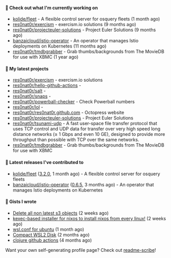 #### 👷 Check out what I'm currently working on

- [kolide/fleet](https://github.com/kolide/fleet) - A flexible control server for osquery fleets (1 month ago)
- [res0nat0r/exercism](https://github.com/res0nat0r/exercism) - exercism.io solutions (9 months ago)
- [res0nat0r/projecteuler-solutions](https://github.com/res0nat0r/projecteuler-solutions) - Project Euler Solutions (9 months ago)
- [banzaicloud/istio-operator](https://github.com/banzaicloud/istio-operator) - An operator that manages Istio deployments on Kubernetes (11 months ago)
- [res0nat0r/tmdbgrabber](https://github.com/res0nat0r/tmdbgrabber) - Grab thumbs/backgrounds from The MovieDB for use with XBMC (1 year ago)

#### 🌱 My latest projects

- [res0nat0r/exercism](https://github.com/res0nat0r/exercism) - exercism.io solutions
- [res0nat0r/hello-github-actions](https://github.com/res0nat0r/hello-github-actions) - 
- [res0nat0r/salt](https://github.com/res0nat0r/salt) - 
- [res0nat0r/snaps](https://github.com/res0nat0r/snaps) - 
- [res0nat0r/powerball-checker](https://github.com/res0nat0r/powerball-checker) - Check Powerball numbers
- [res0nat0r/lol](https://github.com/res0nat0r/lol) - 
- [res0nat0r/res0nat0r.github.com](https://github.com/res0nat0r/res0nat0r.github.com) - Octopress website
- [res0nat0r/projecteuler-solutions](https://github.com/res0nat0r/projecteuler-solutions) - Project Euler Solutions
- [res0nat0r/tsunami-udp](https://github.com/res0nat0r/tsunami-udp) -  A fast user-space file transfer protocol that uses TCP control and UDP data for transfer over very high speed long distance networks (≥ 1 Gbps and even 10 GE), designed to provide more throughput than possible with TCP over the same networks.
- [res0nat0r/tmdbgrabber](https://github.com/res0nat0r/tmdbgrabber) - Grab thumbs/backgrounds from The MovieDB for use with XBMC

#### 🔭 Latest releases I've contributed to

- [kolide/fleet](https://github.com/kolide/fleet) ([3.2.0](https://github.com/kolide/fleet/releases/tag/3.2.0), 1 month ago) - A flexible control server for osquery fleets
- [banzaicloud/istio-operator](https://github.com/banzaicloud/istio-operator) ([0.6.5](https://github.com/banzaicloud/istio-operator/releases/tag/0.6.5), 3 months ago) - An operator that manages Istio deployments on Kubernetes

#### 📓 Gists I wrote

- [Delete all non latest s3 objects](https://gist.github.com/74ce7e78cd5994f55372897611f23938) (2 weeks ago)
- [kexec-based installer for nixos to install nixos from every linux!](https://gist.github.com/7a82a79ff2e1e2ec1663cef813b27969) (2 weeks ago)
- [wsl.conf for ubuntu](https://gist.github.com/4aa8ad243bebfcb5e139832ac0fc1143) (1 month ago)
- [Compact WSL2 Disk](https://gist.github.com/54625761a9b07eebdf5ca55f62da581e) (2 months ago)
- [clojure github actions](https://gist.github.com/a14284055b7597620057c711788f17b2) (4 months ago)

Want your own self-generating profile page? Check out [readme-scribe](https://github.com/muesli/readme-scribe)!
